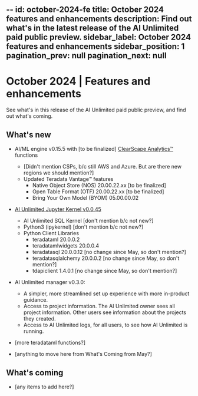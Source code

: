 --
id: october-2024-fe
title: October 2024 features and enhancements
description: Find out what's in the latest release of the AI Unlimited paid public preview.
sidebar_label: October 2024 features and enhancements
sidebar_position: 1
pagination_prev: null
pagination_next: null
---

# October 2024 | Features and enhancements

See what's in this release of the AI Unlimited paid public preview, and find out what's coming.

## What's new

- AI/ML engine v0.15.5 with [to be finalized] [ClearScape Analytics™](https://docs.teradata.com/access/sources/dita/topic?dita:mapPath=phg1621910019905.ditamap&dita:ditavalPath=pny1626732985837.ditaval&dita:topicPath=gma1702668333653.dita) functions
  - [Didn't mention CSPs, b/c still AWS and Azure. But are there new regions we should mention?]
  - Updated Teradata Vantage™ features
    - Native Object Store (NOS) 20.00.22.xx [to be finalized]
    - Open Table Format (OTF) 20.00.22.xx [to be finalized]
    - Bring Your Own Model (BYOM) 05.00.00.02
- [AI Unlimited Jupyter Kernel v0.0.45](https://downloads.teradata.com/download/tools/teradata-ai-unlimited-jupyter-kernel)
  - AI Unlimited SQL Kernel [don't mention b/c not new?]
  - Python3 (ipykernel) [don't mention b/c not new?]
  - Python Client Libraries
    - teradataml 20.0.0.2
    - teradatamlwidgets 20.0.0.4
    - teradatasql 20.0.0.12 [no change since May, so don't mention?]
    - teradatasqlalchemy 20.0.0.2 [no change since May, so don't mention?]
    - tdapiclient 1.4.0.1 [no change since May, so don't mention?]
- AI Unlimited manager v0.3.0:
  - A simpler, more streamlined set up experience with more in-product guidance. 
  - Access to project information. The AI Unlimited owner sees all project information. Other users see information about the projects they created.
  - Access to AI Unlimited logs, for all users, to see how AI Unlimited is running.


- [more teradataml functions?]
- [anything to move here from What's Coming from May?]



## What's coming

- [any items to add here?]